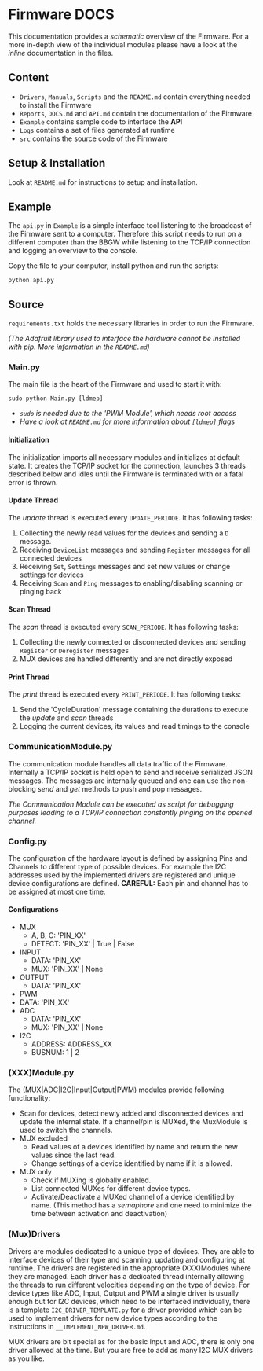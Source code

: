 # Firmware DOCS

This documentation provides a *schematic* overview of the Firmware. For a more in-depth view of the individual modules please have a look at the *inline* documentation in the files.

## Content

* `Drivers`, `Manuals`, `Scripts` and the `README.md` contain everything needed to install the Firmware
* `Reports`, `DOCS.md` and `API.md` contain the documentation of the Firmware
* `Example` contains sample code to interface the **API**
* `Logs` contains a set of files generated at runtime
* `src` contains the source code of the Firmware

## Setup & Installation

Look at `README.md` for instructions to setup and installation.

## Example

The `api.py` in `Example` is a simple interface tool listening to the broadcast of the Firmware sent to a computer. Therefore this script needs to run on a different computer than the BBGW while listening to the TCP/IP connection and logging an overview to the console.

Copy the file to your computer, install python and run the scripts:
```
python api.py
```

## Source

`requirements.txt` holds the necessary libraries in order to run the Firmware.

*(The Adafruit library used to interface the hardware cannot be installed with pip. More information in the `README.md`)*

### Main.py

The main file is the heart of the Firmware and used to start it with:

```
sudo python Main.py [ldmep]
```

* *`sudo` is needed due to the 'PWM Module', which needs root access*
* *Have a look at `README.md` for more information about `[ldmep]` flags*

#### Initialization

The initialization imports all necessary modules and initializes at default state. It creates the TCP/IP socket for the connection, launches 3 threads described below and idles until the Firmware is terminated with or a fatal error is thrown.

#### Update Thread

The *update* thread is executed every `UPDATE_PERIODE`. It has following tasks:

1. Collecting the newly read values for the devices and sending a `D` message.
2. Receiving `DeviceList` messages and sending `Register` messages for all connected devices
3. Receiving `Set`, `Settings` messages and set new values or change settings for devices
4. Receiving `Scan` and `Ping` messages to enabling/disabling scanning or pinging back

#### Scan Thread

The *scan* thread is executed every `SCAN_PERIODE`. It has following tasks:

1. Collecting the newly connected or disconnected devices and sending `Register` or `Deregister` messages
2. MUX devices are handled differently and are not directly exposed

#### Print Thread

The *print* thread is executed every `PRINT_PERIODE`. It has following tasks:

1. Send the 'CycleDuration' message containing the durations to execute the *update* and *scan* threads
2. Logging the current devices, its values and read timings to the console

### CommunicationModule.py

The communication module handles all data traffic of the Firmware. Internally a TCP/IP socket is held open to send and receive serialized JSON messages. The messages are internally queued and one can use the non-blocking *send* and *get* methods to push and pop messages.

*The Communication Module can be executed as script for debugging purposes leading to a TCP/IP connection constantly pinging on the opened channel.*

### Config.py

The configuration of the hardware layout is defined by assigning Pins and Channels to different type of possible devices. For example the I2C addresses used by the implemented drivers are registered and unique device configurations are defined. **CAREFUL:** Each pin and channel has to be assigned at most one time.

#### Configurations

* MUX
  * A, B, C: 'PIN_XX'
  * DETECT: 'PIN_XX' | True | False
* INPUT
  * DATA: 'PIN_XX'
  * MUX: 'PIN_XX' | None
* OUTPUT
  * DATA: 'PIN_XX'
* PWM
* DATA: 'PIN_XX'
* ADC
  * DATA: 'PIN_XX'
  * MUX: 'PIN_XX' | None
* I2C
  * ADDRESS: ADDRESS_XX
  * BUSNUM: 1 | 2

### (XXX)Module.py

The (MUX|ADC|I2C|Input|Output|PWM) modules provide following functionality:

* Scan for devices, detect newly added and disconnected devices and update the internal state. If a channel/pin is MUXed, the MuxModule is used to switch the channels.
* MUX excluded
  * Read values of a devices identified by name and return the new values since the last read.
  * Change settings of a device identified by name if it is allowed.
* MUX only
  * Check if MUXing is globally enabled.
  * List connected MUXes for different device types.
  * Activate/Deactivate a MUXed channel of a device identified by name. (This method has a *semaphore* and one need to minimize the time between activation and deactivation)

### (Mux)Drivers

Drivers are modules dedicated to a unique type of devices. They are able to interface devices of their type and scanning, updating and configuring at runtime. The drivers are registered in the appropriate (XXX)Modules where they are managed. Each driver has a dedicated thread internally allowing the threads to run different velocities depending on the type of device. For device types like ADC, Input, Output and PWM a single driver is usually enough but for I2C devices, which need to be interfaced individually, there is a template `I2C_DRIVER_TEMPLATE.py` for a driver provided which can be used to implement drivers for new device types according to the instructions in `__IMPLEMENT_NEW_DRIVER.md`.

MUX drivers are bit special as for the basic Input and ADC, there is only one driver allowed at the time. But you are free to add as many I2C MUX drivers as you like.
